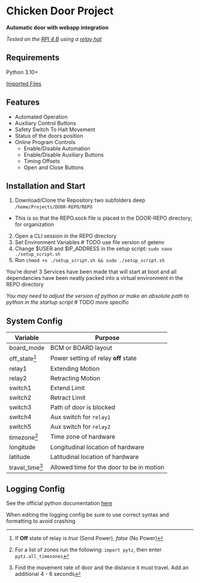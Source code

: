 # Chicken Door Project
**Automatic door with webapp integration**

_Tested on the [RPI 4 B](https://www.raspberrypi.com/products/raspberry-pi-4-model-b/) using a [relay hat](https://thepihut.com/products/raspberry-pi-relay-board)_

## Requirements
Python 3.10+

[Imported Files](requirements.txt)

## Features
- Automated Operation
- Auxiliary Control Buttons
- Safety Switch To Halt Movement
- Status of the doors position
- Online Program Controls
  - Enable/Disable Automation
  - Enable/Disable Auxiliary Buttons
  - Timing Offsets
  - Open and Close Buttons

## Installation and Start
1. Download/Clone the Repository two subfolders deep `/home/Projects/DOOR-REPO/REPO`
  * This is so that the REPO.sock file is placed in the DOOR-REPO directory; for organization
2. Open a CLI session in the REPO directory
3. Set Environment Variables # TODO use file version of getenv
4. Change $USER and $IP_ADDRESS in the setup script: `sudo nano ./setup_script.sh`
5.  Run `chmod +x ./setup_script.sh && sudo ./setup_script.sh`

You're done!
3 Services have been made that will start at boot and all dependancies have been neatly packed into a virtual environment in the REPO directory

_You may need to adjust the version of python or make an absolute path to python in the startup script_  # TODO more specific

## System Config

| Variable        | Purpose                                   |
|-----------------|-------------------------------------------|
| board_mode      | BCM or BOARD layout                       |
| off_state[^1]   | Power setting of relay **off** state      |
| relay1          | Extending Motion                          |
| relay2          | Retracting Motion                         |
| switch1         | Extend Limit                              |
| switch2         | Retract Limit                             |
| switch3         | Path of door is blocked                   |
| switch4         | Aux switch for `relay1`                   |
| switch5         | Aux switch for `relay2`                   |
| timezone[^2]    | Time zone of hardware                     |
| longitude       | Longitudinal location of hardware         |
| latitude        | Latitudinal location of hardware          |
| travel_time[^3] | Allowed time for the door to be in motion |

## Logging Config
See the official python documentation [here](https://docs.python.org/3/library/logging.config.html)

When editing the logging config be sure to use correct syntax and formatting to avoid crashing

[^1]: If **Off** state of relay is _true_ (Send Power), _false_ (No Power)
[^2]: For a list of zones run the following: `import pytz`, then enter `pytz.all_timezones`
[^3]: Find the movement rate of door and the distance it must travel. Add an additional 4 - 6 seconds
[^4]: Port forward this value on your router to expose it to the WAN
